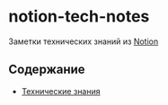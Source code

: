 # notion-tech-notes

Заметки технических знаний из [Notion](https://www.notion.so/)

## Содержание

- [Технические знания](Технические%20знания%206705b8e61eb344c7820c2cdbfbb07b01.md)
